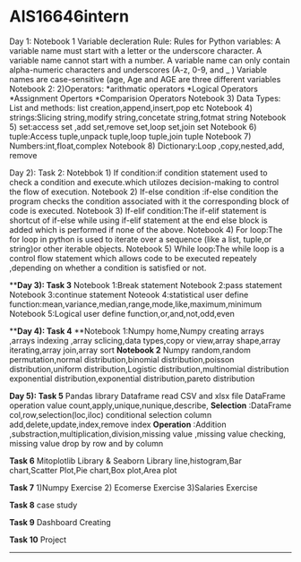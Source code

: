 # AIS16646intern
Day 1:
Notebook 1
Variable decleration Rule:
Rules for Python variables:
A variable name must start with a letter or the underscore character.
A variable name cannot start with a number.
A variable name can only contain alpha-numeric characters and underscores (A-z, 0-9, and _ )
Variable names are case-sensitive (age, Age and AGE are three different variables
Notebook 2:
2)Operators:
*arithmatic operators
*Logical Operators
*Assignment Opertors
*Comparision Operators
Notebook 3)
Data Types:
List and methods:
list creation,append,insert,pop etc
Notebook 4)
strings:Slicing string,modify string,concetate string,fotmat string
Notebook 5)
set:access set ,add set,remove set,loop set,join set
Notebook 6)
tuple:Access tuple,unpack tuple,loop tuple,join tuple
Notebook 7)
Numbers:int,float,complex
Notebook 8)
Dictionary:Loop ,copy,nested,add, remove

Day 2):
Task 2:
Notebbok 1)
If condition:if condition statement used to check a condition and execute.which utilozes decision-making to control the flow of execution.
Notebook 2)
If-else condition :if-else condition the program checks the condition associated with it the corresponding block of code is executed.
Notebook 3)
If-elif condition:The if-elif statement is shortcut of if-else while using if-elif statement at the end else block is added which is performed if none of the above.
Notebook 4)
For loop:The for loop in python is used to iterate over a sequence (like a list, tuple,or string)or other iterable objects.
Notebook 5)
While loop:The while loop is a control flow statement which allows code to be executed repeately ,depending on whether a condition is satisfied or not.

****Day 3):
Task 3**
Notebook 1:Break statement
Notebook 2:pass statement 
Notebook 3:continue statement
Noteook 4:statistical user define function:mean,variance,median,range,mode,like,maximum,minimum
Notebook 5:Logical user define function,or,and,not,odd,even

****Day 4):
Task 4**
**Notebook 1:Numpy home,Numpy creating arrays ,arrays indexing ,array sclicing,data types,copy or view,array shape,array iterating,array join,array sort
**Notebook 2** Numpy random,random permutation,normal distribution,binomial distribution,poisson distribution,uniform distribution,Logistic distribution,multinomial distribution
               exponential distribution,exponential distribution,pareto distribution

 **Day 5):
 Task 5**
 Pandas library Dataframe read CSV and xlsx file DataFrame operation value count,apply,unique,nunique,describe,
 **Selection** :DataFrame col,row,selection(loc,iloc) conditional selection column add,delete,update,index,remove index
 **Operation** :Addition ,substraction,multiplication,division,missing value ,missing value checking, missing value drop by row and by column

 **Task 6**
 Mitoplotlib Library & Seaborn Library line,histogram,Bar chart,Scatter Plot,Pie chart,Box plot,Area plot

 **Task 7**
 1)Numpy Exercise 2) Ecomerse Exercise 3)Salaries Exercise

 **Task 8**
 case study

 **Task 9**
 Dashboard Creating

 **Task 10**
 Project

 
****


